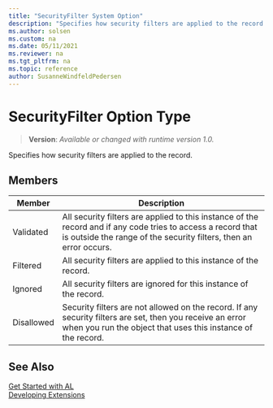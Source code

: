 ```yaml
---
title: "SecurityFilter System Option"
description: "Specifies how security filters are applied to the record."
ms.author: solsen
ms.custom: na
ms.date: 05/11/2021
ms.reviewer: na
ms.tgt_pltfrm: na
ms.topic: reference
author: SusanneWindfeldPedersen
---
```

[//]: # (START>DO_NOT_EDIT)
[//]: # (IMPORTANT:Do not edit any of the content between here and the END>DO_NOT_EDIT.)
[//]: # (Any modifications should be made in the .xml files in the ModernDev repo.)
# SecurityFilter Option Type
> **Version**: _Available or changed with runtime version 1.0._

Specifies how security filters are applied to the record.

## Members
|  Member  |  Description  |
|----------------|---------------|
|Validated|All security filters are applied to this instance of the record and if any code tries to access a record that is outside the range of the security filters, then an error occurs.|
|Filtered|All security filters are applied to this instance of the record.|
|Ignored|All security filters are ignored for this instance of the record.|
|Disallowed|Security filters are not allowed on the record. If any security filters are set, then you receive an error when you run the object that uses this instance of the record.|

[//]: # (IMPORTANT: END>DO_NOT_EDIT)
## See Also  
[Get Started with AL](../../devenv-get-started.md)  
[Developing Extensions](../../devenv-dev-overview.md)  